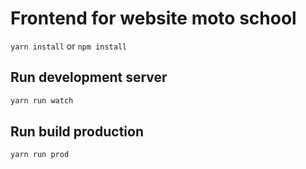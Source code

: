 # Frontend for website moto school
``yarn install`` or `npm install`

## Run development server

```makefile
yarn run watch
```

## Run build production

```makefile
yarn run prod
```